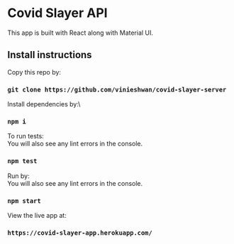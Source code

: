 # Covid Slayer API

This app is built with React along with Material UI.

## Install instructions

Copy this repo by:

### `git clone https://github.com/vinieshwan/covid-slayer-server`

Install dependencies by:\

### `npm i`

To run tests:\
You will also see any lint errors in the console.

### `npm test`

Run by:\
You will also see any lint errors in the console.

### `npm start`

View the live app at:

### `https://covid-slayer-app.herokuapp.com/`
